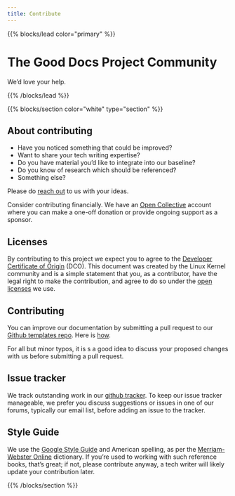 ```yaml
---
title: Contribute
---
```


{{% blocks/lead color="primary" %}}
# The Good Docs Project Community

We’d love your help.

{{% /blocks/lead %}}

{{% blocks/section color="white" type="section" %}}

## About contributing

*   Have you noticed something that could be improved?
*   Want to share your tech writing expertise?
*   Do you have material you’d like to integrate into our baseline?
*   Do you know of research which should be referenced?
*   Something else?

Please do [reach out](/contact) to us with your ideas.

Consider contributing financially. 
We have an [Open Collective](https://opencollective.com/thegooddocsproject/) account where you can make a one-off donation or provide ongoing support as a sponsor.

## Licenses

By contributing to this project we expect you to agree to the [Developer Certificate of Origin](https://developercertificate.org/) (DCO).
This document was created by the Linux Kernel community and is a simple statement that you, as a contributor, have the legal right to make the contribution, and agree to do so under the [open licenses](https://thegooddocsproject.dev/licences) we use.

## Contributing

You can improve our documentation by submitting a pull request to our [Github templates repo](https://github.com/thegooddocsproject/templates).
Here is [how](https://guides.github.com/activities/hello-world/).

For all but minor typos, it is s a good idea to discuss your proposed changes with us before submitting a pull request.

## Issue tracker

We track outstanding work in our [github  tracker](https://github.com/thegooddocsproject/templates/issues).
To keep our issue tracker manageable, we prefer you discuss suggestions or issues in one of our forums, typically our email list, before adding an issue to the tracker.

## Style Guide

We use the [Google Style Guide](http://google.github.io/styleguide/) and American spelling, as per the [Merriam-Webster Online](https://www.merriam-webster.com/)  dictionary.
If you’re used to working with such reference books, that’s great; if not, please contribute anyway, a tech writer will likely update your contribution later.

{{% /blocks/section %}}
